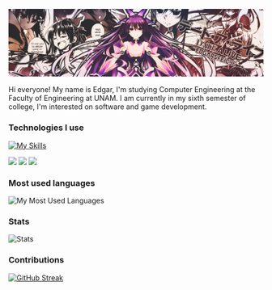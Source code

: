 ![Tohka image](./img/Banner.png)

Hi everyone! My name is Edgar, I'm studying Computer Engineering at the Faculty of Engineering at UNAM. I am currently in my sixth semester of college, I'm interested on software and game development.

### Technologies I use

[![My Skills](https://skillicons.dev/icons?i=cs,dotnet,cpp,python,angular,ts,js,linux&theme=dark)](https://skillicons.dev)

<div>
  <img src="https://img.shields.io/badge/Arch_Linux-1793D1?style=for-the-badge&logo=arch-linux&logoColor=white"/>
  <img src="https://img.shields.io/badge/Fedora-294172?style=for-the-badge&logo=fedora&logoColor=white"/>
  <img src="https://img.shields.io/badge/Windows-0078D6?style=for-the-badge&logo=windows&logoColor=white"/>
</div>

### Most used languages
![My Most Used Languages](https://github-readme-stats.vercel.app/api/top-langs/?username=EdgarsFeic96&theme=gotham&layout=compact&hide=HTML,CSS,SCSS,VHDL&exclude_repo=ProyectoFinalPOO)

### Stats

![Stats](https://github-readme-stats.vercel.app/api?username=edgarsfeic96&show_icons=true&theme=gotham)

### Contributions
[![GitHub Streak](https://github-readme-streak-stats.herokuapp.com?user=edgarsfeic96&theme=gotham)](https://git.io/streak-stats)
